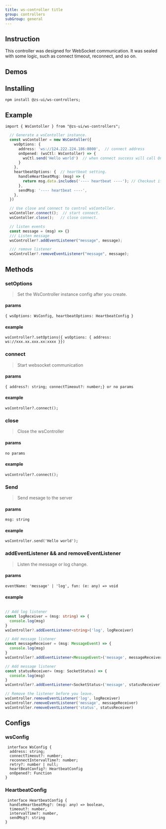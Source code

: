```yaml
---
title: ws-controller title
group: controllers
subGroup: general
---
```

## Instruction

This controller was designed for WebSocket communication. It was sealed with some logic, such as connect timeout, reconnect, and so on.

## Demos

<Demo src="./demo/index.tsx" />

## Installing

`npm install @zs-ui/ws-controllers;`

## Example

`import { WsContoller } from "@zs-ui/ws-controllers";`

```ts
  // Generate a wsContoller instance.
  const wsContoller = new WsContoller({
    wsOptions: {
      address: 'ws://124.222.224.186:8800',  // connect address
      onOpened: (wsCtl: WsContoller) => {
        wsCtl.send('Hello world')  // when connect success will call OnOpened function.
      }
    },
    heartbeatOptions: {  // heartbeat setting.
      handleHeartbeatMsg: (msg) => {
        return msg.data.includes('---- heartbeat ----'); // Checkout if is a heartbeat message.
      },
      sendMsg: '---- heartbeat ----',
    },
  })

  // Use close and connect to control wsContoller.
  wsContoller.connect();  // start connect.
  wsContoller.close();   // close connect.

  // listen events
  const message = (msg) => {}
  /// Listen message
  wsController?.addEventListener("message", message);

  /// remove listener
  wsController?.removeEventListener("message", message);
```

## Methods

### setOptions

> Set the WsController instance config after you create.

#### params

`{ wsOptions: WsConfig, heartbeatOptions: HeartbeatConfig }`

#### example

`wsController?.setOptions({ wsOptions: { address: ws://xxx.xx.xxx.xx:xxxx }})`

### connect

> Start websocket communication

#### params

`{ address?: string; connectTimeout?: number;} or no params`

#### example

`wsController?.connect();`

### close

> Close the wsController

#### params

`no params`

#### example

`wsController?.connect();`

### Send

> Send mesage to the server

#### params

`msg: string`

#### example

`wsController.send('Hello world');`

### addEventListener && and removeEventListener

> Listen the message or log change.

#### params

`eventName: 'message' | 'log', fun: (e: any) => void`

#### example

```ts

// Add log listener
const logReceiver = (msg: string) => {
  console.log(msg)
}
wsController?.addEventListener<string>('log', logReceiver)

// Add message listener
const messageReceiver = (msg: MessageEvent) => {
  console.log(msg)
}
wsController?.addEventListener<MessageEvent>('message', messageReceiver)

// Add message listener
const statusReceiver= (msg: SocketStatus) => {
  console.log(msg)
}
wsController?.addEventListener<SocketStatus>('message', statusReceiver)

// Remove the listener before you leave.
wsController.removeEventListener('log', logReceiver)
wsController.removeEventListener('message', messageReceiver)
wsController.removeEventListener('status', statusReceiver)
```

## Configs

### wsConfig

```TS
 interface WsConfig {
  address: string;
  connectTimeout?: number;
  reconnectIntervalTime?: number;
  retry?: number | null;
  heartBeatConfig?: HeartbeatConfig
  onOpened?: Function
}
```

### HeartbeatConfig

```TS
 interface HeartbeatConfig {
  handleHeartbeatMsg?: (msg: any) => boolean,
  timeout?: number,
  intervalTime?: number,
  sendMsg?: string
}
```

